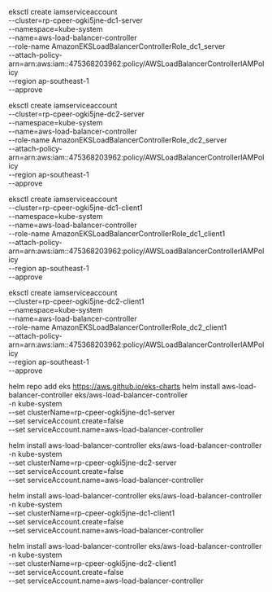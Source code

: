 eksctl create iamserviceaccount \
  --cluster=rp-cpeer-ogki5jne-dc1-server \
  --namespace=kube-system \
  --name=aws-load-balancer-controller \
  --role-name AmazonEKSLoadBalancerControllerRole_dc1_server \
  --attach-policy-arn=arn:aws:iam::475368203962:policy/AWSLoadBalancerControllerIAMPolicy \
  --region ap-southeast-1 \
  --approve

eksctl create iamserviceaccount \
  --cluster=rp-cpeer-ogki5jne-dc2-server \
  --namespace=kube-system \
  --name=aws-load-balancer-controller \
  --role-name AmazonEKSLoadBalancerControllerRole_dc2_server \
  --attach-policy-arn=arn:aws:iam::475368203962:policy/AWSLoadBalancerControllerIAMPolicy \
  --region ap-southeast-1 \
  --approve

eksctl create iamserviceaccount \
  --cluster=rp-cpeer-ogki5jne-dc1-client1 \
  --namespace=kube-system \
  --name=aws-load-balancer-controller \
  --role-name AmazonEKSLoadBalancerControllerRole_dc1_client1 \
  --attach-policy-arn=arn:aws:iam::475368203962:policy/AWSLoadBalancerControllerIAMPolicy \
  --region ap-southeast-1 \
  --approve

eksctl create iamserviceaccount \
  --cluster=rp-cpeer-ogki5jne-dc2-client1 \
  --namespace=kube-system \
  --name=aws-load-balancer-controller \
  --role-name AmazonEKSLoadBalancerControllerRole_dc2_client1 \
  --attach-policy-arn=arn:aws:iam::475368203962:policy/AWSLoadBalancerControllerIAMPolicy \
  --region ap-southeast-1 \
  --approve

helm repo add eks https://aws.github.io/eks-charts
helm install aws-load-balancer-controller eks/aws-load-balancer-controller \
  -n kube-system \
  --set clusterName=rp-cpeer-ogki5jne-dc1-server \
  --set serviceAccount.create=false \
  --set serviceAccount.name=aws-load-balancer-controller 

helm install aws-load-balancer-controller eks/aws-load-balancer-controller \
  -n kube-system \
  --set clusterName=rp-cpeer-ogki5jne-dc2-server \
  --set serviceAccount.create=false \
  --set serviceAccount.name=aws-load-balancer-controller 

helm install aws-load-balancer-controller eks/aws-load-balancer-controller \
  -n kube-system \
  --set clusterName=rp-cpeer-ogki5jne-dc1-client1 \
  --set serviceAccount.create=false \
  --set serviceAccount.name=aws-load-balancer-controller 

helm install aws-load-balancer-controller eks/aws-load-balancer-controller \
  -n kube-system \
  --set clusterName=rp-cpeer-ogki5jne-dc2-client1 \
  --set serviceAccount.create=false \
  --set serviceAccount.name=aws-load-balancer-controller 